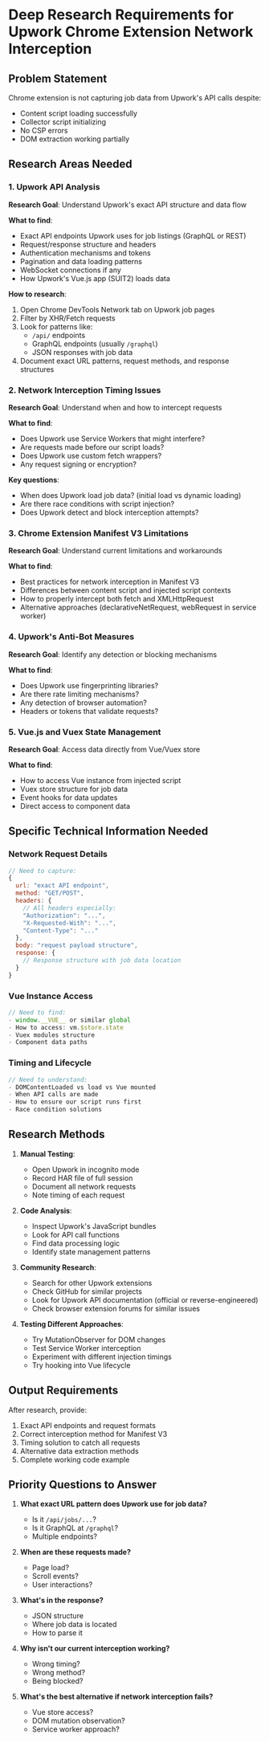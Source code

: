 # Deep Research Requirements for Upwork Chrome Extension Network Interception

## Problem Statement
Chrome extension is not capturing job data from Upwork's API calls despite:
- Content script loading successfully
- Collector script initializing
- No CSP errors
- DOM extraction working partially

## Research Areas Needed

### 1. Upwork API Analysis
**Research Goal**: Understand Upwork's exact API structure and data flow

**What to find**:
- Exact API endpoints Upwork uses for job listings (GraphQL or REST)
- Request/response structure and headers
- Authentication mechanisms and tokens
- Pagination and data loading patterns
- WebSocket connections if any
- How Upwork's Vue.js app (SUIT2) loads data

**How to research**:
1. Open Chrome DevTools Network tab on Upwork job pages
2. Filter by XHR/Fetch requests
3. Look for patterns like:
   - `/api/` endpoints
   - GraphQL endpoints (usually `/graphql`)
   - JSON responses with job data
4. Document exact URL patterns, request methods, and response structures

### 2. Network Interception Timing Issues
**Research Goal**: Understand when and how to intercept requests

**What to find**:
- Does Upwork use Service Workers that might interfere?
- Are requests made before our script loads?
- Does Upwork use custom fetch wrappers?
- Any request signing or encryption?

**Key questions**:
- When does Upwork load job data? (initial load vs dynamic loading)
- Are there race conditions with script injection?
- Does Upwork detect and block interception attempts?

### 3. Chrome Extension Manifest V3 Limitations
**Research Goal**: Understand current limitations and workarounds

**What to find**:
- Best practices for network interception in Manifest V3
- Differences between content script and injected script contexts
- How to properly intercept both fetch and XMLHttpRequest
- Alternative approaches (declarativeNetRequest, webRequest in service worker)

### 4. Upwork's Anti-Bot Measures
**Research Goal**: Identify any detection or blocking mechanisms

**What to find**:
- Does Upwork use fingerprinting libraries?
- Are there rate limiting mechanisms?
- Any detection of browser automation?
- Headers or tokens that validate requests?

### 5. Vue.js and Vuex State Management
**Research Goal**: Access data directly from Vue/Vuex store

**What to find**:
- How to access Vue instance from injected script
- Vuex store structure for job data
- Event hooks for data updates
- Direct access to component data

## Specific Technical Information Needed

### Network Request Details
```javascript
// Need to capture:
{
  url: "exact API endpoint",
  method: "GET/POST",
  headers: {
    // All headers especially:
    "Authorization": "...",
    "X-Requested-With": "...",
    "Content-Type": "..."
  },
  body: "request payload structure",
  response: {
    // Response structure with job data location
  }
}
```

### Vue Instance Access
```javascript
// Need to find:
- window.__VUE__ or similar global
- How to access: vm.$store.state
- Vuex modules structure
- Component data paths
```

### Timing and Lifecycle
```javascript
// Need to understand:
- DOMContentLoaded vs load vs Vue mounted
- When API calls are made
- How to ensure our script runs first
- Race condition solutions
```

## Research Methods

1. **Manual Testing**:
   - Open Upwork in incognito mode
   - Record HAR file of full session
   - Document all network requests
   - Note timing of each request

2. **Code Analysis**:
   - Inspect Upwork's JavaScript bundles
   - Look for API call functions
   - Find data processing logic
   - Identify state management patterns

3. **Community Research**:
   - Search for other Upwork extensions
   - Check GitHub for similar projects
   - Look for Upwork API documentation (official or reverse-engineered)
   - Check browser extension forums for similar issues

4. **Testing Different Approaches**:
   - Try MutationObserver for DOM changes
   - Test Service Worker interception
   - Experiment with different injection timings
   - Try hooking into Vue lifecycle

## Output Requirements

After research, provide:
1. Exact API endpoints and request formats
2. Correct interception method for Manifest V3
3. Timing solution to catch all requests
4. Alternative data extraction methods
5. Complete working code example

## Priority Questions to Answer

1. **What exact URL pattern does Upwork use for job data?**
   - Is it `/api/jobs/...`?
   - Is it GraphQL at `/graphql`?
   - Multiple endpoints?

2. **When are these requests made?**
   - Page load?
   - Scroll events?
   - User interactions?

3. **What's in the response?**
   - JSON structure
   - Where job data is located
   - How to parse it

4. **Why isn't our current interception working?**
   - Wrong timing?
   - Wrong method?
   - Being blocked?

5. **What's the best alternative if network interception fails?**
   - Vue store access?
   - DOM mutation observation?
   - Service worker approach?
